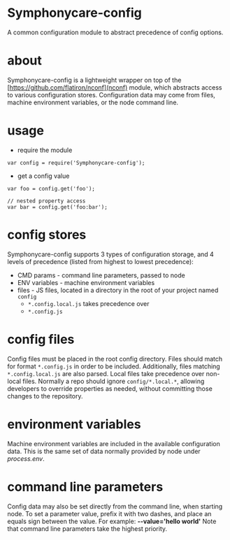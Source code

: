 # Symphonycare-config
A common configuration module to abstract precedence of config options.

# about
Symphonycare-config is a lightweight wrapper on top of the [https://github.com/flatiron/nconf](nconf) module, which abstracts access to various configuration stores. Configuration data may come from files, machine environment variables, or the node command line. 

# usage
* require the module

````
var config = require('Symphonycare-config');
````

* get a config value

````
var foo = config.get('foo');

// nested property access
var bar = config.get('foo:bar');
````

# config stores
Symphonycare-config supports 3 types of configuration storage, and 4 levels of precedence (listed from highest to lowest precedence):
* CMD params - command line parameters, passed to node
* ENV variables - machine environment variables
* files - JS files, located in a directory in the root of your project named `config`
  * `*.config.local.js` takes precedence over
  * `*.config.js`


# config files
Config files must be placed in the root config directory. Files should match for format `*.config.js` in order to be included. Additionally, files matching `*.config.local.js` are also parsed. Local files take precedence over non-local files. Normally a repo should ignore `config/*.local.*`, allowing developers to override properties as needed, without committing those changes to the repository.

# environment variables
Machine environment variables are included in the available configuration data. This is the same set of data normally provided by node under *process.env*. 

# command line parameters
Config data may also be set directly from the command line, when starting node. To set a parameter value, prefix it with two dashes, and place an equals sign between the value. For example: **--value='hello world'** Note that command line parameters take the highest priority.
